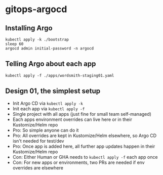 # gitops-argocd

## Installing Argo

```shell
kubectl apply -k ./bootstrap
sleep 60
argocd admin initial-password -n argocd
```

## Telling Argo about each app

```shell
kubectl apply -f ./apps/wordsmith-staging01.yaml
```

## Design 01, the simplest setup

- Init Argo CD via `kubectl apply -k`
- Init each app via `kubectl apply -f`
- Single project with all apps (just fine for small team self-managed)
- Each apps environment overrides can live here or in their Kustomize/Helm repo
- Pro: So simple anyone can do it
- Pro: All overrides are kept in Kustomize/Helm elsewhere, so Argo CD isn't needed for test/dev
- Pro: Once app is added here, all further app updates happen in their Kustomize/Helm repo
- Con: Either Human or GHA needs to `kubectl apply -f` each app once
- Con: For new apps or environments, two PRs are needed if env overrides are elsewhere
